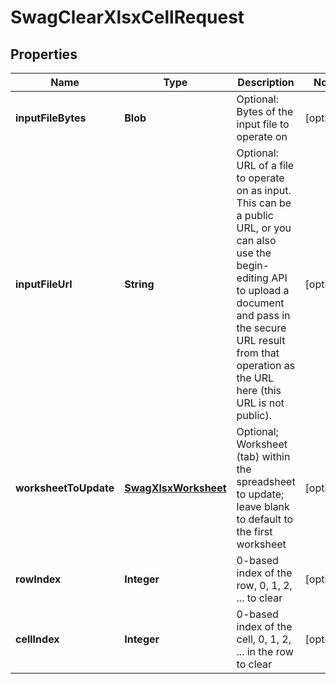 
# SwagClearXlsxCellRequest

## Properties
Name | Type | Description | Notes
------------ | ------------- | ------------- | -------------
**inputFileBytes** | **Blob** | Optional: Bytes of the input file to operate on |  [optional]
**inputFileUrl** | **String** | Optional: URL of a file to operate on as input.  This can be a public URL, or you can also use the begin-editing API to upload a document and pass in the secure URL result from that operation as the URL here (this URL is not public). |  [optional]
**worksheetToUpdate** | [**SwagXlsxWorksheet**](SwagXlsxWorksheet.md) | Optional; Worksheet (tab) within the spreadsheet to update; leave blank to default to the first worksheet |  [optional]
**rowIndex** | **Integer** | 0-based index of the row, 0, 1, 2, ... to clear |  [optional]
**cellIndex** | **Integer** | 0-based index of the cell, 0, 1, 2, ... in the row to clear |  [optional]



